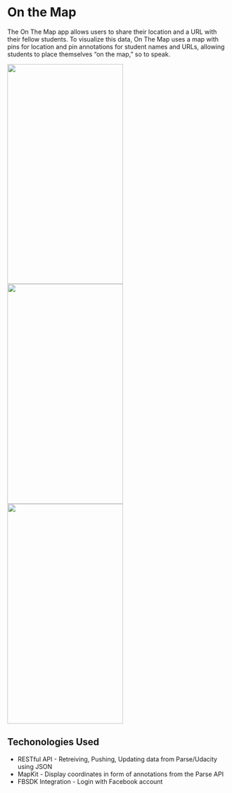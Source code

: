 # On the Map
The On The Map app allows users to share their location and a URL with their fellow students. To visualize this data, On The Map uses a map with pins for location and pin annotations for student names and URLs, allowing students to place themselves “on the map,” so to speak. 

<img src="http://i.imgur.com/mNhsqOQ.jpg" width="263" height="500"> <img src="http://i.imgur.com/ZMJSEz6.jpg" width="263" height="500"> <img src="http://i.imgur.com/t490Qul.jpg" width="263" height="500">

## Techonologies Used
* RESTful API - Retreiving, Pushing, Updating data from Parse/Udacity using JSON
* MapKit - Display coordinates in form of annotations from the Parse API
* FBSDK Integration - Login with Facebook account


